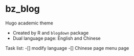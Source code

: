 # bz_blog
Hugo academic theme

- Created by R and `blogdown` package
- Dual language page: English and Chinese 


Task list:
-[] modify language
-[] Chinese page menu page 
